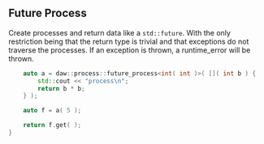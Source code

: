 ## Future Process

Create processes and return data like a ```std::future```.  With the only restriction being that the return type is trivial and that exceptions do not traverse the processes.  If an exception is thrown, a runtime_error will be thrown.

```cpp
	auto a = daw::process::future_process<int( int )>( []( int b ) {
		std::cout << "process\n";
		return b * b;
	} );

	auto f = a( 5 );

	return f.get( );
}
```
